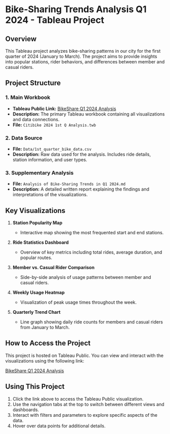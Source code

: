 # Bike-Sharing Trends Analysis Q1 2024 - Tableau Project

## Overview
This Tableau project analyzes bike-sharing patterns in our city for the first quarter of 2024 (January to March). The project aims to provide insights into popular stations, rider behaviors, and differences between member and casual riders.

## Project Structure

### 1. Main Workbook
- **Tableau Public Link:** [BikeShare Q1 2024 Analysis](https://public.tableau.com/app/profile/michael.andia/viz/Citibike20241stQAnalysis/2024Q1Overview?publish=yes)
- **Description:** The primary Tableau workbook containing all visualizations and data connections.
- **File:** `Citibike 2024 1st Q Analysis.twb`

### 2. Data Source
- **File:** `Data/1st_quarter_bike_data.csv`
- **Description:** Raw data used for the analysis. Includes ride details, station information, and user types.

### 3. Supplementary Analysis
- **File:** `Analysis of Bike-Sharing Trends in Q1 2024.md`
- **Description:** A detailed written report explaining the findings and interpretations of the visualizations.

## Key Visualizations

1. **Station Popularity Map**
   - Interactive map showing the most frequented start and end stations.

2. **Ride Statistics Dashboard**
   - Overview of key metrics including total rides, average duration, and popular routes.

3. **Member vs. Casual Rider Comparison**
   - Side-by-side analysis of usage patterns between member and casual riders.

4. **Weekly Usage Heatmap**
   - Visualization of peak usage times throughout the week.

5. **Quarterly Trend Chart**
   - Line graph showing daily ride counts for members and casual riders from January to March.

## How to Access the Project

This project is hosted on Tableau Public. You can view and interact with the visualizations using the following link:

[BikeShare Q1 2024 Analysis](https://public.tableau.com/app/profile/michael.andia/viz/Citibike20241stQAnalysis/2024Q1Overview?publish=yes)

## Using This Project

1. Click the link above to access the Tableau Public visualization.
2. Use the navigation tabs at the top to switch between different views and dashboards.
3. Interact with filters and parameters to explore specific aspects of the data.
4. Hover over data points for additional details.

